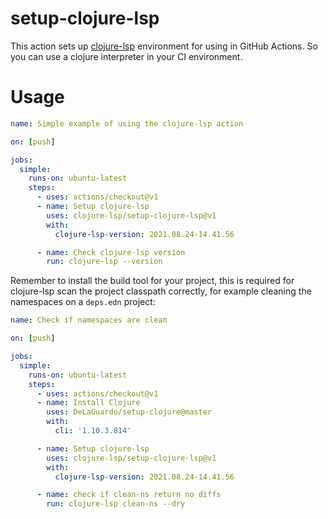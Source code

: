 # setup-clojure-lsp

This action sets up [clojure-lsp](https://github.com/clojure-lsp/clojure-lsp) environment for using in GitHub Actions.
So you can use a clojure interpreter in your CI environment.

# Usage

```yaml
name: Simple example of using the clojure-lsp action

on: [push]

jobs:
  simple:
    runs-on: ubuntu-latest
    steps:
      - uses: actions/checkout@v1
      - name: Setup clojure-lsp
        uses: clojure-lsp/setup-clojure-lsp@v1
        with:
          clojure-lsp-version: 2021.08.24-14.41.56

      - name: Check clojure-lsp version
        run: clojure-lsp --version
```

Remember to install the build tool for your project, this is required for clojure-lsp scan the project classpath correctly, for example cleaning the namespaces on a `deps.edn` project:

```yaml
name: Check if namespaces are clean

on: [push]

jobs:
  simple:
    runs-on: ubuntu-latest
    steps:
      - uses: actions/checkout@v1
      - name: Install Clojure
        uses: DeLaGuardo/setup-clojure@master
        with:
          cli: '1.10.3.814'

      - name: Setup clojure-lsp
        uses: clojure-lsp/setup-clojure-lsp@v1
        with:
          clojure-lsp-version: 2021.08.24-14.41.56

      - name: check if clean-ns return no diffs
        run: clojure-lsp clean-ns --dry
```
